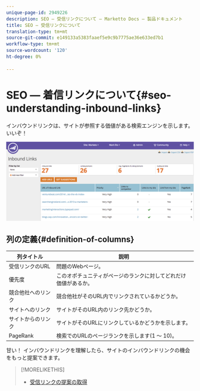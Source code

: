 ```yaml
---
unique-page-id: 2949226
description: SEO — 受信リンクについて — Marketto Docs — 製品ドキュメント
title: SEO — 受信リンクについて
translation-type: tm+mt
source-git-commit: e149133a5383faaef5e9c9b7775ae36e633ed7b1
workflow-type: tm+mt
source-wordcount: '120'
ht-degree: 0%

---
```



# SEO — 着信リンクについて{#seo-understanding-inbound-links}

インバウンドリンクは、サイトが参照する価値がある検索エンジンを示します。 いいぞ！

![](assets/image2014-9-18-13-3a18-3a10.png)

## 列の定義{#definition-of-columns}

| 列タイトル | 説明 |
|---|---|
| 受信リンクのURL | 問題のWebページ。 |
| 優先度 | このオポチュニティがページのランクに対してどれだけ価値があるか。 |
| 競合他社へのリンク | 競合他社がそのURL内でリンクされているかどうか。 |
| サイトへのリンク | サイトがそのURL内のリンク先かどうか。 |
| サイトからのリンク | サイトがそのURLにリンクしているかどうかを示します。 |
| PageRank | 検索でのURLのページランクを示します(1 ～ 10)。 |

甘い！ インバウンドリンクを理解したら、サイトのインバウンドリンクの機会をもっと提案できます。

>[!MORELIKETHIS]
>
>* [受信リンクの提案の取得](seo-get-inbound-link-suggestions.md)

>



